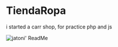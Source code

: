 # TiendaRopa
i started a carr shop, for practice php and js

![jatoni' ReadMe](https://github-readme-stats.vercel.app/api/pin/?username=jatoni&repo=TiendaRopa&theme=aura)
